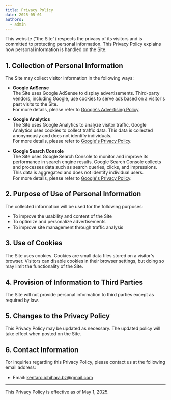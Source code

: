 ```yaml
---
title: Privacy Policy
date: 2025-05-01
authors:
  - admin
---
```


This website ("the Site") respects the privacy of its visitors and is committed to protecting personal information. This Privacy Policy explains how personal information is handled on the Site.  

## 1. Collection of Personal Information

The Site may collect visitor information in the following ways:

- **Google AdSense**  
  The Site uses Google AdSense to display advertisements. Third-party vendors, including Google, use cookies to serve ads based on a visitor's past visits to the Site.  
  For more details, please refer to [Google's Advertising Policy](https://policies.google.com/technologies/ads?hl=en).

- **Google Analytics**  
  The Site uses Google Analytics to analyze visitor traffic. Google Analytics uses cookies to collect traffic data. This data is collected anonymously and does not identify individuals.  
  For more details, please refer to [Google's Privacy Policy](https://policies.google.com/privacy?hl=en).

- **Google Search Console**  
  The Site uses Google Search Console to monitor and improve its performance in search engine results. Google Search Console collects and processes data such as search queries, clicks, and impressions. This data is aggregated and does not identify individual users.  
  For more details, please refer to [Google's Privacy Policy](https://policies.google.com/privacy?hl=en).

## 2. Purpose of Use of Personal Information

The collected information will be used for the following purposes:

- To improve the usability and content of the Site
- To optimize and personalize advertisements
- To improve site management through traffic analysis

## 3. Use of Cookies

The Site uses cookies. Cookies are small data files stored on a visitor's browser. Visitors can disable cookies in their browser settings, but doing so may limit the functionality of the Site.

## 4. Provision of Information to Third Parties

The Site will not provide personal information to third parties except as required by law.

## 5. Changes to the Privacy Policy

This Privacy Policy may be updated as necessary. The updated policy will take effect when posted on the Site.

## 6. Contact Information

For inquiries regarding this Privacy Policy, please contact us at the following email address:

- Email: [kentaro.ichihara.bz@gmail.com](mailto:kentaro.ichihara.bz@gmail.com)

---

This Privacy Policy is effective as of May 1, 2025.

